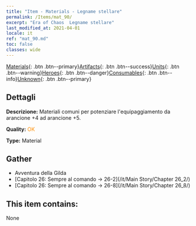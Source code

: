 ```yaml
---
title: "Item - Materials - Legname stellare"
permalink: /Items/mat_90/
excerpt: "Era of Chaos  Legname stellare"
last_modified_at: 2021-04-01
locale: it
ref: "mat_90.md"
toc: false
classes: wide
---
```

 [Materials](/it/Items/){: .btn .btn--primary}[Artifacts](/it/Items/Artifacts/){: .btn .btn--success}[Units](/it/Items/Units/){: .btn .btn--warning}[Heroes](/it/Items/Heroes/){: .btn .btn--danger}[Consumables](/it/Items/Consumables/){: .btn .btn--info}[Unknown](/it/Items/Unknown/){: .btn .btn--primary}

## Dettagli
 **Descrizione:** Materiali comuni per potenziare l'equipaggiamento da arancione +4 ad arancione +5.

 **Quality:** <span style="color: #FF8C00">OK</span>

 **Type:** Material

## Gather

*    Avventura della Gilda 
*    [Capitolo 26: Sempre al comando -> 26-2](/it/Main Story/Chapter 26_2/) 
*    [Capitolo 26: Sempre al comando -> 26-8](/it/Main Story/Chapter 26_8/) 

## This item contains:

  None

